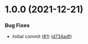 # 1.0.0 (2021-12-21)


### Bug Fixes

* Initial commit ([#1](https://github.com/Unsupervisedcom/action-upload-chart-gar/issues/1)) ([d734adf](https://github.com/Unsupervisedcom/action-upload-chart-gar/commit/d734adff918205bfc72fb045c5a911c3b6b267c4))
